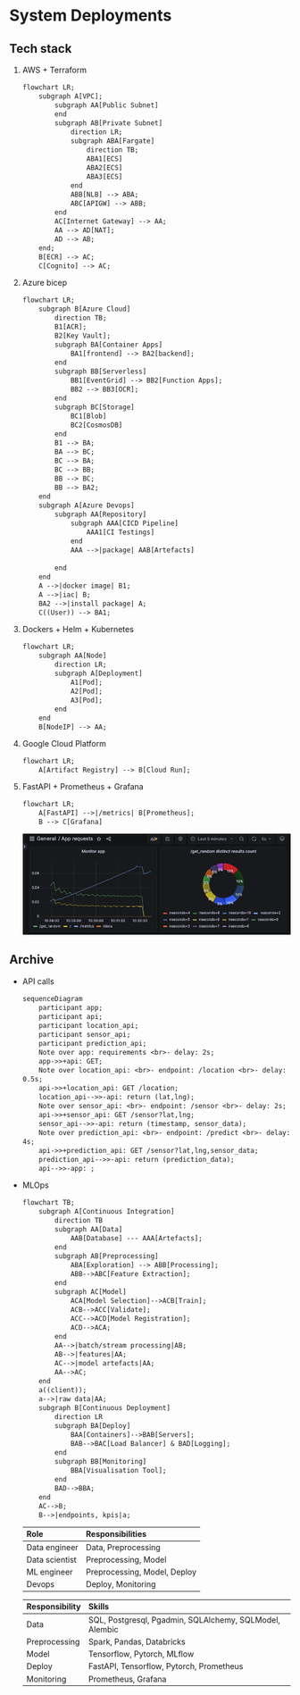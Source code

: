 # System Deployments

## Tech stack
1. AWS + Terraform
    ```mermaid
    flowchart LR;
        subgraph A[VPC];
            subgraph AA[Public Subnet]
            end
            subgraph AB[Private Subnet]
                direction LR;
                subgraph ABA[Fargate]
                    direction TB;
                    ABA1[ECS]
                    ABA2[ECS]
                    ABA3[ECS]
                end
                ABB[NLB] --> ABA;
                ABC[APIGW] --> ABB;
            end
            AC[Internet Gateway] --> AA;
            AA --> AD[NAT];
            AD --> AB;
        end;
        B[ECR] --> AC;
        C[Cognito] --> AC;
    ```
2. Azure bicep
    ```mermaid
    flowchart LR;
        subgraph B[Azure Cloud]
            direction TB;
            B1[ACR];
            B2[Key Vault];
            subgraph BA[Container Apps]
                BA1[frontend] --> BA2[backend];
            end
            subgraph BB[Serverless]
                BB1[EventGrid] --> BB2[Function Apps];
                BB2 --> BB3[OCR];
            end
            subgraph BC[Storage]
                BC1[Blob]
                BC2[CosmosDB]
            end
            B1 --> BA;
            BA --> BC;
            BC --> BA;
            BC --> BB;
            BB --> BC;
            BB --> BA2;
        end
        subgraph A[Azure Devops]
            subgraph AA[Repository]
                subgraph AAA[CICD Pipeline]
                    AAA1[CI Testings]
                end
                AAA -->|package| AAB[Artefacts]
                
            end
        end
        A -->|docker image| B1;
        A -->|iac| B;
        BA2 -->|install package| A;
        C((User)) --> BA1;
    ```
3. Dockers + Helm + Kubernetes
    ```mermaid
    flowchart LR;
        subgraph AA[Node]
            direction LR;
            subgraph A[Deployment]
                A1[Pod];
                A2[Pod];
                A3[Pod];
            end
        end
        B[NodeIP] --> AA;
    ```
4. Google Cloud Platform
    ```mermaid
    flowchart LR;
        A[Artifact Registry] --> B[Cloud Run];
    ```
5. FastAPI + Prometheus + Grafana
    ```mermaid
    flowchart LR;
        A[FastAPI] -->|/metrics| B[Prometheus];
        B --> C[Grafana]
    ```
    ![fastapi-prometheus-grafana](docs/resources/grafana_fastapi_prometheus.png)

## Archive
- API calls
    ```mermaid
    sequenceDiagram
        participant app;
        participant api;
        participant location_api;
        participant sensor_api;
        participant prediction_api;
        Note over app: requirements <br>- delay: 2s;
        app->>+api: GET;
        Note over location_api: <br>- endpoint: /location <br>- delay: 0.5s;
        api->>+location_api: GET /location;
        location_api-->>-api: return (lat,lng);
        Note over sensor_api: <br>- endpoint: /sensor <br>- delay: 2s;
        api->>+sensor_api: GET /sensor?lat,lng;
        sensor_api-->>-api: return (timestamp, sensor_data);
        Note over prediction_api: <br>- endpoint: /predict <br>- delay: 4s;
        api->>+prediction_api: GET /sensor?lat,lng,sensor_data;
        prediction_api-->>-api: return (prediction_data);
        api-->>-app: ;
    ```
- MLOps
    ```mermaid
    flowchart TB;
        subgraph A[Continuous Integration]
            direction TB
            subgraph AA[Data]
                AAB[Database] --- AAA[Artefacts];
            end
            subgraph AB[Preprocessing]
                ABA[Exploration] --> ABB[Processing];
                ABB-->ABC[Feature Extraction];
            end
            subgraph AC[Model]
                ACA[Model Selection]-->ACB[Train];
                ACB-->ACC[Validate];
                ACC-->ACD[Model Registration];
                ACD-->ACA;
            end
            AA-->|batch/stream processing|AB;
            AB-->|features|AA;
            AC-->|model artefacts|AA;
            AA-->AC;
        end
        a((client));
        a-->|raw data|AA;
        subgraph B[Continuous Deployment]
            direction LR
            subgraph BA[Deploy]
                BAA[Containers]-->BAB[Servers];
                BAB-->BAC[Load Balancer] & BAD[Logging];
            end
            subgraph BB[Monitoring]
                BBA[Visualisation Tool];
            end
            BAD-->BBA;
        end
        AC-->B;
        B-->|endpoints, kpis|a;
    ```
    |Role|Responsibilities|
    |---|---|
    |Data engineer|Data, Preprocessing|
    |Data scientist|Preprocessing, Model|
    |ML engineer|Preprocessing, Model, Deploy|
    |Devops|Deploy, Monitoring|

    |Responsibility|Skills|
    |---|---|
    |Data|SQL, Postgresql, Pgadmin, SQLAlchemy, SQLModel, Alembic|
    |Preprocessing|Spark, Pandas, Databricks|
    |Model|Tensorflow, Pytorch, MLflow|
    |Deploy|FastAPI, Tensorflow, Pytorch, Prometheus|
    |Monitoring|Prometheus, Grafana|
    